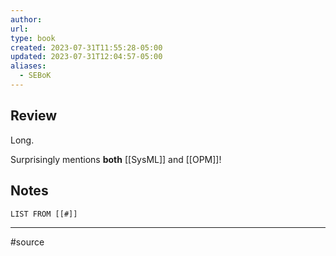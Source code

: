 ```yaml
---
author: 
url: 
type: book
created: 2023-07-31T11:55:28-05:00
updated: 2023-07-31T12:04:57-05:00
aliases:
  - SEBoK
---
```

## Review
Long.

Surprisingly mentions **both** [[SysML]] and [[OPM]]!

## Notes
```dataview
LIST FROM [[#]]
```

---
#source 